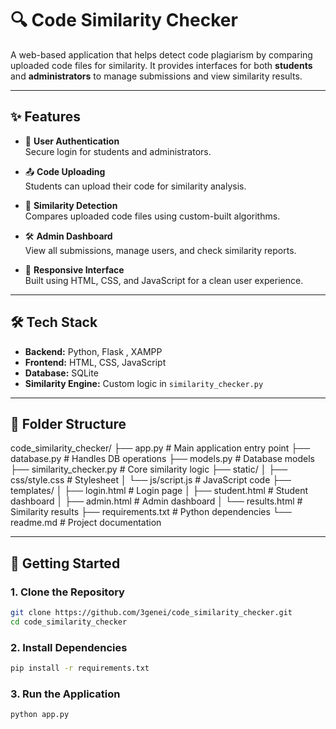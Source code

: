 # 🔍 Code Similarity Checker

A web-based application that helps detect code plagiarism by comparing uploaded code files for similarity. It provides interfaces for both **students** and **administrators** to manage submissions and view similarity results.

---

## ✨ Features

- 🔐 **User Authentication**  
  Secure login for students and administrators.

- 📤 **Code Uploading**  
  Students can upload their code for similarity analysis.

- 🧠 **Similarity Detection**  
  Compares uploaded code files using custom-built algorithms.

- 🛠️ **Admin Dashboard**  
  View all submissions, manage users, and check similarity reports.

- 🎨 **Responsive Interface**  
  Built using HTML, CSS, and JavaScript for a clean user experience.

---

## 🛠️ Tech Stack

- **Backend:** Python, Flask , XAMPP
- **Frontend:** HTML, CSS, JavaScript  
- **Database:** SQLite  
- **Similarity Engine:** Custom logic in `similarity_checker.py`

---

## 📁 Folder Structure

code_similarity_checker/
├── app.py # Main application entry point
├── database.py # Handles DB operations
├── models.py # Database models
├── similarity_checker.py # Core similarity logic
├── static/
│ ├── css/style.css # Stylesheet
│ └── js/script.js # JavaScript code
├── templates/
│ ├── login.html # Login page
│ ├── student.html # Student dashboard
│ ├── admin.html # Admin dashboard
│ └── results.html # Similarity results
├── requirements.txt # Python dependencies
└── readme.md # Project documentation

---

## 🚀 Getting Started

### 1. Clone the Repository

```bash
git clone https://github.com/3genei/code_similarity_checker.git
cd code_similarity_checker
```

### 2. Install Dependencies
```bash
pip install -r requirements.txt
```

### 3. Run the Application

```bash
python app.py
```


